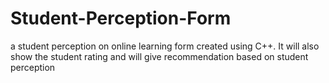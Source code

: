 # Student-Perception-Form
a student perception on online learning form created using C++. It will also show the student rating and will give recommendation based on student perception
